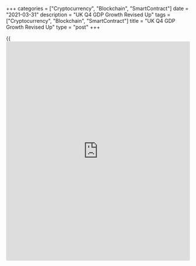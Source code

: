 +++
categories = ["Cryptocurrency", "Blockchain", "SmartContract"]
date = "2021-03-31"
description = "UK Q4 GDP Growth Revised Up"
tags = ["Cryptocurrency", "Blockchain", "SmartContract"]
title = "UK Q4 GDP Growth Revised Up"
type = "post"
+++

{{<iframe id="large-banner" src="https://www.bounty.group/#slide=14.0" width="100%" height="600" scrolling="no" style="border: 0px solid rgb(216, 221, 230); border-radius: 3px;">}}

The UK [economy][1] grew more than previously estimated in the fourth
quarter but the overall contraction for the whole year of 2020 was the
biggest on record, data from the Office for National Statistics showed
on Wednesday.

Gross domestic product grew 1.3 percent sequentially in the fourth
quarter instead of +1 percent estimated initially. The economy had
expanded sharply by 16.9 percent in the third quarter.

The level of GDP was still 7.3 percent below its fourth quarter of 2019,
revised from the previous estimate of 7.8 percent.

Over the whole year of 2020, GDP contracted by 9.8 percent, slightly
revised from the first estimate of a 9.9 percent decline. This was the
biggest contraction on record.

On the production side, there have been increases in services,
production and construction output. Services output grew by an upwardly
revised 1 percent and production output gained 2 percent. Construction
output advanced by downwardly revised 2.7 percent in the fourth quarter.

The expenditure-side breakdown showed that there was an increase in real
government expenditure of 6.7 percent, particularly driven by healthcare
and education expenditure.

There was an increase in gross fixed capital formation and inventories
in the quarter, while household consumption posted a slight fall of 1.7
percent in the quarter.

Gross fixed capital formation grew by a revised 4.4 percent and
[business][2] investment increased by an upward revised 5.9 percent in
the fourth quarter.

For comments and feedback [contact](https://www.playgroundfx.com/contact/): editorial@rtt[news](https://www.letsplayfx.com/blog/forex-news-website/).com

[Economic News][1]

 **What parts of the world are seeing the best (and worst) economic
performances lately? Click[here][3] to check out our [Econ Scorecard][3]
and find out! See up-to-the-moment [ranking](https://www.playgroundfx.com/blog/crypto-exchange-ranking/)s for the best and worst
performers in [GDP][4], [unemployment rate][5], [inflation][6] and much
more.**

   1. www.rtt[news](https://www.letsplayfx.com/blog/forex-news-website/).com/Content/EconomicNews.aspx
   2. www.rtt[news](https://www.letsplayfx.com/blog/forex-news-website/).com/Content/Business.aspx
   3. www.rtt[news](https://www.letsplayfx.com/blog/forex-news-website/).com/economic-scorecard/world-rank/retail-sales/highest-performance.aspx
   4. www.rtt[news](https://www.letsplayfx.com/blog/forex-news-website/).com/economic-scorecard/world-rank/GDP/highest-performance.aspx
   5. www.rtt[news](https://www.letsplayfx.com/blog/forex-news-website/).com/economic-scorecard/world-rank/unemployment-rate/lowest-performance.aspx
   6. www.rtt[news](https://www.letsplayfx.com/blog/forex-news-website/).com/economic-scorecard/world-rank/CPI/highest-performance.aspx